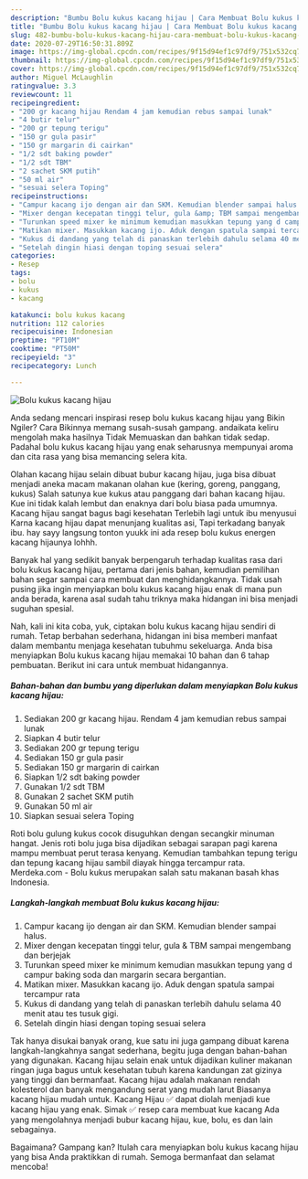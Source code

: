 ```yaml
---
description: "Bumbu Bolu kukus kacang hijau | Cara Membuat Bolu kukus kacang hijau Yang Enak Banget"
title: "Bumbu Bolu kukus kacang hijau | Cara Membuat Bolu kukus kacang hijau Yang Enak Banget"
slug: 482-bumbu-bolu-kukus-kacang-hijau-cara-membuat-bolu-kukus-kacang-hijau-yang-enak-banget
date: 2020-07-29T16:50:31.809Z
image: https://img-global.cpcdn.com/recipes/9f15d94ef1c97df9/751x532cq70/bolu-kukus-kacang-hijau-foto-resep-utama.jpg
thumbnail: https://img-global.cpcdn.com/recipes/9f15d94ef1c97df9/751x532cq70/bolu-kukus-kacang-hijau-foto-resep-utama.jpg
cover: https://img-global.cpcdn.com/recipes/9f15d94ef1c97df9/751x532cq70/bolu-kukus-kacang-hijau-foto-resep-utama.jpg
author: Miguel McLaughlin
ratingvalue: 3.3
reviewcount: 11
recipeingredient:
- "200 gr kacang hijau Rendam 4 jam kemudian rebus sampai lunak"
- "4 butir telur"
- "200 gr tepung terigu"
- "150 gr gula pasir"
- "150 gr margarin di cairkan"
- "1/2 sdt baking powder"
- "1/2 sdt TBM"
- "2 sachet SKM putih"
- "50 ml air"
- "sesuai selera Toping"
recipeinstructions:
- "Campur kacang ijo dengan air dan SKM. Kemudian blender sampai halus."
- "Mixer dengan kecepatan tinggi telur, gula &amp; TBM sampai mengembang dan berjejak"
- "Turunkan speed mixer ke minimum kemudian masukkan tepung yang d campur baking soda dan margarin secara bergantian."
- "Matikan mixer. Masukkan kacang ijo. Aduk dengan spatula sampai tercampur rata"
- "Kukus di dandang yang telah di panaskan terlebih dahulu selama 40 menit atau tes tusuk gigi."
- "Setelah dingin hiasi dengan toping sesuai selera"
categories:
- Resep
tags:
- bolu
- kukus
- kacang

katakunci: bolu kukus kacang 
nutrition: 112 calories
recipecuisine: Indonesian
preptime: "PT10M"
cooktime: "PT50M"
recipeyield: "3"
recipecategory: Lunch

---
```



![Bolu kukus kacang hijau](https://img-global.cpcdn.com/recipes/9f15d94ef1c97df9/751x532cq70/bolu-kukus-kacang-hijau-foto-resep-utama.jpg)

Anda sedang mencari inspirasi resep bolu kukus kacang hijau yang Bikin Ngiler? Cara Bikinnya memang susah-susah gampang. andaikata keliru mengolah maka hasilnya Tidak Memuaskan dan bahkan tidak sedap. Padahal bolu kukus kacang hijau yang enak seharusnya mempunyai aroma dan cita rasa yang bisa memancing selera kita.

Olahan kacang hijau selain dibuat bubur kacang hijau, juga bisa dibuat menjadi aneka macam makanan olahan kue (kering, goreng, panggang, kukus) Salah satunya kue kukus atau panggang dari bahan kacang hijau. Kue ini tidak kalah lembut dan enaknya dari bolu biasa pada umumnya. Kacang hijau sangat bagus bagi kesehatan Terlebih lagi untuk ibu menyusui Karna kacang hijau dapat menunjang kualitas asi, Tapi terkadang banyak ibu. hay sayy langsung tonton yuukk ini ada resep bolu kukus energen kacang hijaunya lohhh.

Banyak hal yang sedikit banyak berpengaruh terhadap kualitas rasa dari bolu kukus kacang hijau, pertama dari jenis bahan, kemudian pemilihan bahan segar sampai cara membuat dan menghidangkannya. Tidak usah pusing jika ingin menyiapkan bolu kukus kacang hijau enak di mana pun anda berada, karena asal sudah tahu triknya maka hidangan ini bisa menjadi suguhan spesial.


Nah, kali ini kita coba, yuk, ciptakan bolu kukus kacang hijau sendiri di rumah. Tetap berbahan sederhana, hidangan ini bisa memberi manfaat dalam membantu menjaga kesehatan tubuhmu sekeluarga. Anda bisa menyiapkan Bolu kukus kacang hijau memakai 10 bahan dan 6 tahap pembuatan. Berikut ini cara untuk membuat hidangannya.

<!--inarticleads1-->

##### Bahan-bahan dan bumbu yang diperlukan dalam menyiapkan Bolu kukus kacang hijau:

1. Sediakan 200 gr kacang hijau. Rendam 4 jam kemudian rebus sampai lunak
1. Siapkan 4 butir telur
1. Sediakan 200 gr tepung terigu
1. Sediakan 150 gr gula pasir
1. Sediakan 150 gr margarin di cairkan
1. Siapkan 1/2 sdt baking powder
1. Gunakan 1/2 sdt TBM
1. Gunakan 2 sachet SKM putih
1. Gunakan 50 ml air
1. Siapkan sesuai selera Toping


Roti bolu gulung kukus cocok disuguhkan dengan secangkir minuman hangat. Jenis roti bolu juga bisa dijadikan sebagai sarapan pagi karena mampu membuat perut terasa kenyang. Kemudian tambahkan tepung terigu dan tepung kacang hijau sambil diayak hingga tercampur rata. Merdeka.com - Bolu kukus merupakan salah satu makanan basah khas Indonesia. 

<!--inarticleads2-->

##### Langkah-langkah membuat Bolu kukus kacang hijau:

1. Campur kacang ijo dengan air dan SKM. Kemudian blender sampai halus.
1. Mixer dengan kecepatan tinggi telur, gula &amp; TBM sampai mengembang dan berjejak
1. Turunkan speed mixer ke minimum kemudian masukkan tepung yang d campur baking soda dan margarin secara bergantian.
1. Matikan mixer. Masukkan kacang ijo. Aduk dengan spatula sampai tercampur rata
1. Kukus di dandang yang telah di panaskan terlebih dahulu selama 40 menit atau tes tusuk gigi.
1. Setelah dingin hiasi dengan toping sesuai selera


Tak hanya disukai banyak orang, kue satu ini juga gampang dibuat karena langkah-langkahnya sangat sederhana, begitu juga dengan bahan-bahan yang digunakan. Kacang hijau selain enak untuk dijadikan kuliner makanan ringan juga bagus untuk kesehatan tubuh karena kandungan zat gizinya yang tinggi dan bermanfaat. Kacang hijau adalah makanan rendah kolesterol dan banyak mengandung serat yang mudah larut Biasanya kacang hijau mudah untuk. Kacang Hijau ✅ dapat diolah menjadi kue kacang hijau yang enak. Simak ✅ resep cara membuat kue kacang Ada yang mengolahnya menjadi bubur kacang hijau, kue, bolu, es dan lain sebagainya. 

Bagaimana? Gampang kan? Itulah cara menyiapkan bolu kukus kacang hijau yang bisa Anda praktikkan di rumah. Semoga bermanfaat dan selamat mencoba!
